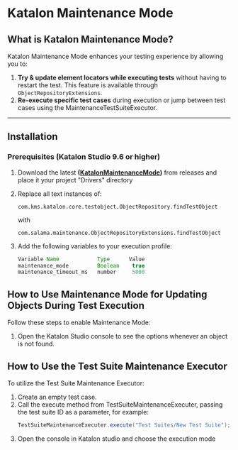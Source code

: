 # Katalon Maintenance Mode

## What is Katalon Maintenance Mode?

Katalon Maintenance Mode enhances your testing experience by allowing you to:

1. **Try & update element locators while executing tests** without having to restart the test. This feature is available through `ObjectRepositoryExtensions`.
2. **Re-execute specific test cases** during execution or jump between test cases using the MaintenanceTestSuiteExecutor.

---
## Installation 
### Prerequisites (Katalon Studio 9.6 or higher)
1. Download the latest **([KatalonMaintenanceMode](https://github.com/fsalamah/KatalonMaintenanceMode/releases/download/release/KatalonMaintenanceMode-1.0.0.jar))** from releases and place it your project "Drivers" directory
2. Replace all text instances of:
      ```
      com.kms.katalon.core.testobject.ObjectRepository.findTestObject
      ```
      with
      ```
      com.salama.maintenance.ObjectRepositoryExtensions.findTestObject
      ```
      

3. Add the following variables to your execution profile:
   ```java
   Variable Name            Type      Value
   maintenance_mode         Boolean    true
   maintenance_timeout_ms   number     5000
   ```
## How to Use Maintenance Mode for Updating Objects During Test Execution

Follow these steps to enable Maintenance Mode:
1. Open the Katalon Studio console to see the options whenever an object is not found.

## How to Use the Test Suite Maintenance Executor
To utilize the Test Suite Maintenance Executor:

1. Create an empty test case.
2. Call the execute method from TestSuiteMaintenanceExecuter, passing the test suite ID as a parameter, for example:
   ```java
   TestSuiteMaintenanceExecuter.execute("Test Suites/New Test Suite");
   ```
3. Open the console in Katalon studio and choose the execution mode
